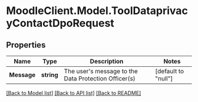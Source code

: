 # MoodleClient.Model.ToolDataprivacyContactDpoRequest

## Properties

Name | Type | Description | Notes
------------ | ------------- | ------------- | -------------
**Message** | **string** | The user&#39;s message to the Data Protection Officer(s) | [default to "null"]

[[Back to Model list]](../README.md#documentation-for-models) [[Back to API list]](../README.md#documentation-for-api-endpoints) [[Back to README]](../README.md)

